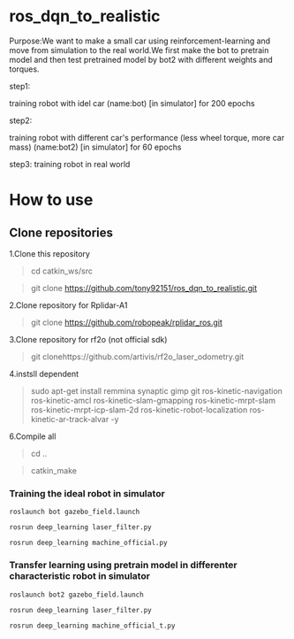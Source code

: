 # ros_dqn_to_realistic

Purpose:We want to make a small car using reinforcement-learning and move from simulation to the real world.We first make the bot to pretrain model and then test pretrained model by bot2 with different weights and torques.

step1:

training robot with idel car (name:bot) [in simulator]
for 200 epochs

step2:

training robot with different car's performance (less wheel torque, more car mass) (name:bot2) [in simulator]
for 60 epochs

step3:
training robot in real world

# How to use

## Clone repositories

1.Clone this repository

> cd catkin_ws/src

> git clone https://github.com/tony92151/ros_dqn_to_realistic.git

2.Clone repository for Rplidar-A1

> git clone https://github.com/robopeak/rplidar_ros.git

3.Clone repository for rf2o  (not official sdk)

> git clonehttps://github.com/artivis/rf2o_laser_odometry.git

4.instsll dependent

> sudo apt-get install remmina synaptic gimp git ros-kinetic-navigation ros-kinetic-amcl ros-kinetic-slam-gmapping ros-kinetic-mrpt-slam ros-kinetic-mrpt-icp-slam-2d ros-kinetic-robot-localization ros-kinetic-ar-track-alvar -y 

6.Compile all

> cd ..

> catkin_make


### Training the ideal robot in simulator
```shell= 
roslaunch bot gazebo_field.launch

rosrun deep_learning laser_filter.py

rosrun deep_learning machine_official.py
```
### Transfer learning using pretrain model in differenter characteristic robot in simulator
```shell= 
roslaunch bot2 gazebo_field.launch

rosrun deep_learning laser_filter.py

rosrun deep_learning machine_official_t.py
```
